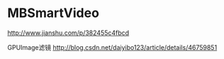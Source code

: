# MBSmartVideo

http://www.jianshu.com/p/382455c4fbcd


GPUImage滤镜
http://blog.csdn.net/daiyibo123/article/details/46759851
